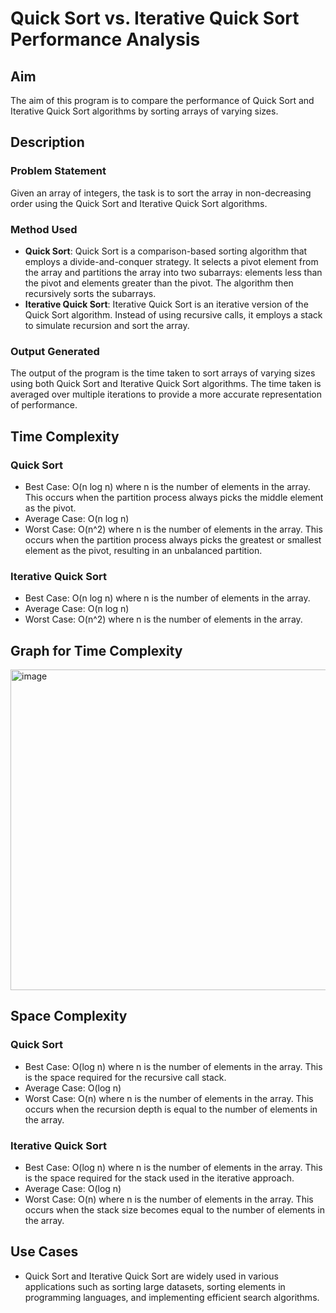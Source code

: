 # Quick Sort vs. Iterative Quick Sort Performance Analysis

## Aim
The aim of this program is to compare the performance of Quick Sort and Iterative Quick Sort algorithms by sorting arrays of varying sizes.

## Description

### Problem Statement
Given an array of integers, the task is to sort the array in non-decreasing order using the Quick Sort and Iterative Quick Sort algorithms.

### Method Used
- **Quick Sort**: Quick Sort is a comparison-based sorting algorithm that employs a divide-and-conquer strategy. It selects a pivot element from the array and partitions the array into two subarrays: elements less than the pivot and elements greater than the pivot. The algorithm then recursively sorts the subarrays.
- **Iterative Quick Sort**: Iterative Quick Sort is an iterative version of the Quick Sort algorithm. Instead of using recursive calls, it employs a stack to simulate recursion and sort the array.

### Output Generated
The output of the program is the time taken to sort arrays of varying sizes using both Quick Sort and Iterative Quick Sort algorithms. The time taken is averaged over multiple iterations to provide a more accurate representation of performance.

## Time Complexity
### Quick Sort
- Best Case: O(n log n) where n is the number of elements in the array. This occurs when the partition process always picks the middle element as the pivot.
- Average Case: O(n log n)
- Worst Case: O(n^2) where n is the number of elements in the array. This occurs when the partition process always picks the greatest or smallest element as the pivot, resulting in an unbalanced partition.

### Iterative Quick Sort
- Best Case: O(n log n) where n is the number of elements in the array.
- Average Case: O(n log n)
- Worst Case: O(n^2) where n is the number of elements in the array.

## Graph for Time Complexity

<img width="513" alt="image" src="https://github.com/NAGPALADITI14/Algorithms_and_their_complexities/assets/138228231/71e5a729-c708-4ede-bae7-d9cba17f633a">

## Space Complexity
### Quick Sort
- Best Case: O(log n) where n is the number of elements in the array. This is the space required for the recursive call stack.
- Average Case: O(log n)
- Worst Case: O(n) where n is the number of elements in the array. This occurs when the recursion depth is equal to the number of elements in the array.

### Iterative Quick Sort
- Best Case: O(log n) where n is the number of elements in the array. This is the space required for the stack used in the iterative approach.
- Average Case: O(log n)
- Worst Case: O(n) where n is the number of elements in the array. This occurs when the stack size becomes equal to the number of elements in the array.

## Use Cases
- Quick Sort and Iterative Quick Sort are widely used in various applications such as sorting large datasets, sorting elements in programming languages, and implementing efficient search algorithms.

